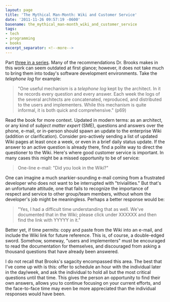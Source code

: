 ```yaml
---
layout: page
title: 'The Mythical Man-Month: Wiki and Customer Service'
date: '2011-11-26 09:57:19 -0600'
basename: the_mythical_man-month_wiki_and_customer_service
tags:
- tech
- programming
- books
excerpt_separator: <!--more-->
---
```


Part <a
href="http://www.safnet.com/fcgi-bin/mt/mt-search.cgi?IncludeBlogs=3&tag=Mythical%20Man-Month&limit=20">three
in a series</a>. Many of the recommendations Dr. Brooks makes in this work can
seem outdated at first glance; however, it does not take much to bring them into
today's software development environments. Take the _telephone log_ for example:

> "One useful mechanism is a _telephone log_ kept by the architect. In it he
> records every question and every answer. Each week the logs of the several
> architects are concatenated, reproduced, and distributed to the users and
> implementers. While this mechanism is quite informal, it is both quick and
> comprehensive." (p69)

<!--more-->

Read the book for more context. Updated in modern terms: as an architect, or any
kind of _subject matter expert_ (SME), questions and answers over the phone,
e-mail, or in-person should spawn an update to the enterprise Wiki (addition or
clarification). Consider pro-actively sending a list of updated Wiki pages at
least once a week, or even in a brief daily status update. If the answer to an
active question is already there, find a polite way to direct the questioner to
the Wiki. Here's where good customer service is important. In many cases this
might be a missed opportunity to be of service:

> One-line e-mail: "Did you look in the Wiki?"

One can imagine a much snarkier-sounding e-mail coming from a frustrated
developer who does not want to be interrupted with "trivialities." But that's an
unfortunate attitude, one that fails to recognize the importance of respect and
service to other group/team members, without whom the developer's job might be
meaningless. Perhaps a better response would be:

> "Yes, I had a difficult time understanding that as well. We've documented that
> in the Wiki; please click under XXXXXX and then find the link with YYYYY in
> it."

Better yet, if time permits: copy and paste from the Wiki into an e-mail, and
include the Wiki link for future reference. This is, of course, a double-edged
sword. Somehow, someway, "users and implementers" must be encouraged to read the
documentation for themselves, and discouraged from asking a thousand questions
that have already been answered.

I do not recall that Brooks's sagacity encompassed this area. The best that I've
come up with is this: offer to schedule an hour with the individual later in the
day/week, and ask the individual to hold all but the most critical questions
until that time. This gives the person an opportunity to find their own answers,
allows you to continue focusing on your current efforts, and the face-to-face
time may even be more appreciated than the individual responses would have been.
